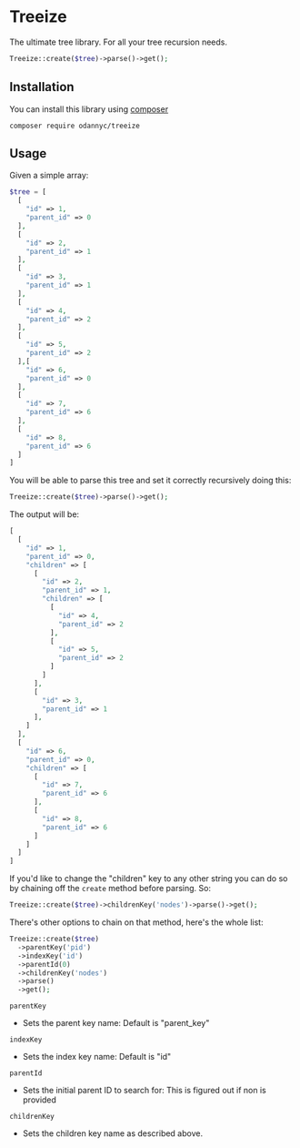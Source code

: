 # Treeize
The ultimate tree library. For all your tree recursion needs.
```php
Treeize::create($tree)->parse()->get();
```

## Installation
You can install this library using [composer](https://getcomposer.org/download/)

`composer require odannyc/treeize`

## Usage
Given a simple array:
```php
$tree = [
  [
    "id" => 1,
    "parent_id" => 0
  ],
  [
    "id" => 2,
    "parent_id" => 1
  ],
  [
    "id" => 3,
    "parent_id" => 1
  ],
  [
    "id" => 4,
    "parent_id" => 2
  ],
  [
    "id" => 5,
    "parent_id" => 2
  ],[
    "id" => 6,
    "parent_id" => 0
  ],
  [
    "id" => 7,
    "parent_id" => 6
  ],
  [
    "id" => 8,
    "parent_id" => 6
  ]
]
```

You will be able to parse this tree and set it correctly recursively doing this:

```php
Treeize::create($tree)->parse()->get();
```
The output will be:

```php
[
  [
    "id" => 1,
    "parent_id" => 0,
    "children" => [
      [
        "id" => 2,
        "parent_id" => 1,
        "children" => [
          [
            "id" => 4,
            "parent_id" => 2
          ],
          [
            "id" => 5,
            "parent_id" => 2
          ]
        ]
      ],
      [
        "id" => 3,
        "parent_id" => 1
      ],
    ]
  ],
  [
    "id" => 6,
    "parent_id" => 0,
    "children" => [
      [
        "id" => 7,
        "parent_id" => 6
      ],
      [
        "id" => 8,
        "parent_id" => 6
      ]
    ]
  ]
]
```

If you'd like to change the "children" key to any other string you can do so by chaining off the `create` method before parsing. So:

```php
Treeize::create($tree)->childrenKey('nodes')->parse()->get();
```

There's other options to chain on that method, here's the whole list:

```php
Treeize::create($tree)
  ->parentKey('pid')
  ->indexKey('id')
  ->parentId(0)
  ->childrenKey('nodes')
  ->parse()
  ->get();
```

`parentKey`
 - Sets the parent key name: Default is "parent_key"
 
`indexKey`
 - Sets the index key name: Default is "id"
 
`parentId`
 - Sets the initial parent ID to search for: This is figured out if non is provided
 
`childrenKey`
 - Sets the children key name as described above.
